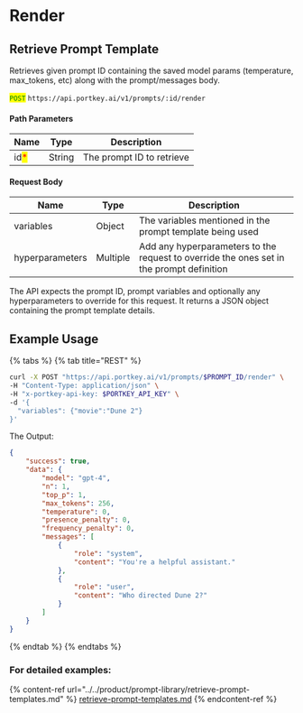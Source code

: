 # Render

## Retrieve Prompt Template

Retrieves given prompt ID containing the saved model params (temperature, max\_tokens, etc) along with the prompt/messages body.

<mark style="color:green;">`POST`</mark> `https://api.portkey.ai/v1/prompts/:id/render`

#### Path Parameters

| Name                                 | Type   | Description               |
| ------------------------------------ | ------ | ------------------------- |
| id<mark style="color:red;">\*</mark> | String | The prompt ID to retrieve |

#### Request Body

| Name            | Type     | Description                                                                              |
| --------------- | -------- | ---------------------------------------------------------------------------------------- |
| variables       | Object   | The variables mentioned in the prompt template being used                                |
| hyperparameters | Multiple | Add any hyperparameters to the request to override the ones set in the prompt definition |

The API expects the prompt ID, prompt variables and optionally any hyperparameters to override for this request. It returns a JSON object containing the prompt template details.

## Example Usage

{% tabs %}
{% tab title="REST" %}
```bash
curl -X POST "https://api.portkey.ai/v1/prompts/$PROMPT_ID/render" \
-H "Content-Type: application/json" \
-H "x-portkey-api-key: $PORTKEY_API_KEY" \
-d '{
  "variables": {"movie":"Dune 2"}
}'
```

The Output:

```json
{
    "success": true,
    "data": {
        "model": "gpt-4",
        "n": 1,
        "top_p": 1,
        "max_tokens": 256,
        "temperature": 0,
        "presence_penalty": 0,
        "frequency_penalty": 0,
        "messages": [
            {
                "role": "system",
                "content": "You're a helpful assistant."
            },
            {
                "role": "user",
                "content": "Who directed Dune 2?"
            }
        ]
    }
}
```
{% endtab %}
{% endtabs %}

### For detailed examples:

{% content-ref url="../../product/prompt-library/retrieve-prompt-templates.md" %}
[retrieve-prompt-templates.md](../../product/prompt-library/retrieve-prompt-templates.md)
{% endcontent-ref %}
